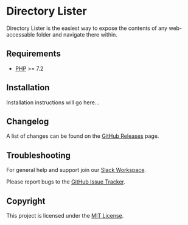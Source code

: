 Directory Lister
================

Directory Lister is the easiest way to expose the contents of any web-accessable
folder and navigate there within.

Requirements
------------

  - [PHP](https://php.net) >= 7.2

Installation
------------

Installation instructions will go here...

Changelog
---------

A list of changes can be found on the [GitHub Releases](https://github.com/PHLAK/directory-lister/releases) page.

Troubleshooting
---------------

For general help and support join our [Slack Workspace](https://ln.phlak.net/join-slack).

Please report bugs to the [GitHub Issue Tracker](https://github.com/PHLAK/directory-lister/issues).

Copyright
---------

This project is licensed under the [MIT License](https://github.com/PHLAK/directory-lister/blob/master/LICENSE).
